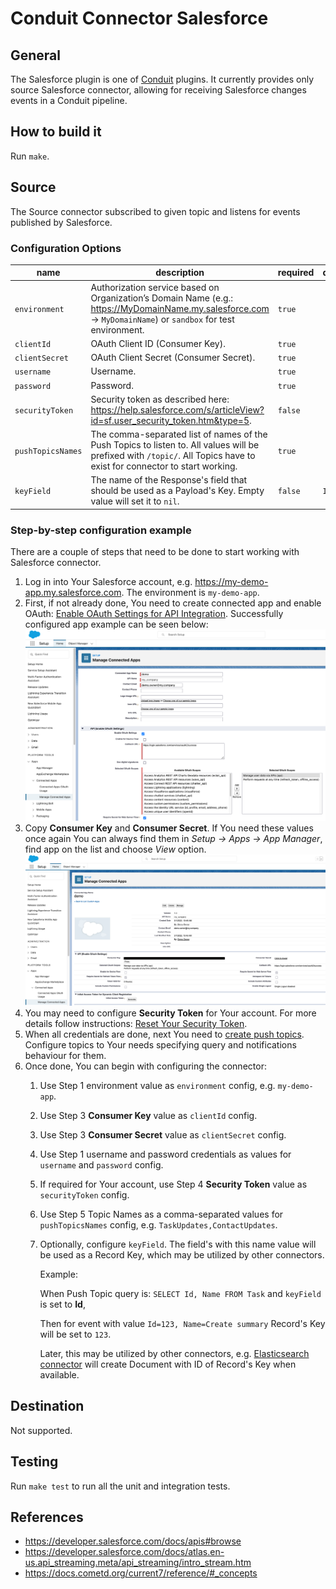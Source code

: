 # Conduit Connector Salesforce

## General

The Salesforce plugin is one of [Conduit](https://github.com/ConduitIO/conduit) plugins.
It currently provides only source Salesforce connector, allowing for receiving Salesforce changes events in a Conduit pipeline.

## How to build it

Run `make`.

## Source

The Source connector subscribed to given topic and listens for events published by Salesforce.

### Configuration Options

| name              | description                                                                                                                                                             | required | default |
|-------------------|-------------------------------------------------------------------------------------------------------------------------------------------------------------------------|----------|---------|
| `environment`     | Authorization service based on Organization’s Domain Name (e.g.: https://MyDomainName.my.salesforce.com -> `MyDomainName`) or `sandbox` for test environment.           | `true`   |         |
| `clientId`        | OAuth Client ID (Consumer Key).                                                                                                                                         | `true`   |         |
| `clientSecret`    | OAuth Client Secret (Consumer Secret).                                                                                                                                  | `true`   |         |
| `username`        | Username.                                                                                                                                                               | `true`   |         |
| `password`        | Password.                                                                                                                                                               | `true`   |         |
| `securityToken`   | Security token as described here: https://help.salesforce.com/s/articleView?id=sf.user_security_token.htm&type=5.                                                       | `false`  |         |
| `pushTopicsNames` | The comma-separated list of names of the Push Topics to listen to. All values will be prefixed with `/topic/`. All Topics have to exist for connector to start working. | `true`   |         |
| `keyField`        | The name of the Response's field that should be used as a Payload's Key. Empty value will set it to `nil`.                                                              | `false`  | `Id`    |

### Step-by-step configuration example

There are a couple of steps that need to be done to start working with Salesforce connector.

1. Log in into Your Salesforce account, e.g. https://my-demo-app.my.salesforce.com. The environment is `my-demo-app`.
2. First, if not already done, You need to create connected app and enable OAuth: [Enable OAuth Settings for API Integration](https://help.salesforce.com/s/articleView?id=sf.connected_app_create_api_integration.htm&type=5). Successfully configured app example can be seen below:
    ![Connected App example](docs/connect_and_configure_app.png)
3. Copy **Consumer Key** and **Consumer Secret**. If You need these values once again You can always find them in _Setup -> Apps -> App Manager_, find app on the list and choose _View_ option.
    ![View OAuth tokens](docs/view_oauth_tokens.png)
4. You may need to configure **Security Token** for Your account. For more details follow instructions: [Reset Your Security Token](https://help.salesforce.com/s/articleView?id=sf.user_security_token.htm&type=5).
5. When all credentials are done, next You need to [create push topics](https://developer.salesforce.com/docs/atlas.en-us.api_streaming.meta/api_streaming/code_sample_interactive_vfp_create_pushtopic.htm).
    Configure topics to Your needs specifying query and notifications behaviour for them.
6. Once done, You can begin with configuring the connector:
   1. Use Step 1 environment value as `environment` config, e.g. `my-demo-app`.
   2. Use Step 3 **Consumer Key** value as `clientId` config.
   3. Use Step 3 **Consumer Secret** value as `clientSecret` config.
   4. Use Step 1 username and password credentials as values for `username` and `password` config.
   5. If required for Your account, use Step 4 **Security Token** value as `securityToken` config.
   6. Use Step 5 Topic Names as a comma-separated values for `pushTopicsNames` config, e.g. `TaskUpdates,ContactUpdates`.
   7. Optionally, configure `keyField`. The field's with this name value will be used as a Record Key, which may be utilized by other connectors.

        Example:

        When Push Topic query is: `SELECT Id, Name FROM Task` and `keyField` is set to **Id**,

        Then for event with value `Id=123, Name=Create summary` Record's Key will be set to `123`.

        Later, this may be utilized by other connectors, e.g. [Elasticsearch connector](https://github.com/miquido/conduit-connector-elasticsearch) will create Document with ID of Record's Key when available.

## Destination

Not supported.

## Testing

Run `make test` to run all the unit and integration tests.

## References

- https://developer.salesforce.com/docs/apis#browse
- https://developer.salesforce.com/docs/atlas.en-us.api_streaming.meta/api_streaming/intro_stream.htm
- https://docs.cometd.org/current7/reference/#_concepts
